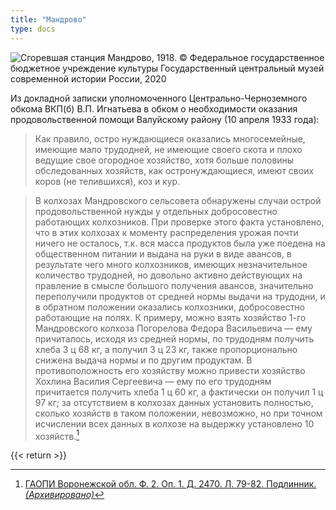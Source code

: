 ```yaml
---
title: "Мандрово"
type: docs
---
```


![Сгоревшая станция Мандрово, 1918. © Федеральное государственное бюджетное учреждение культуры Государственный центральный музей современной истории России, 2020](/static/img/golod/mandrovo.jpg "Сгоревшая станция Мандрово, 1918. © Федеральное государственное бюджетное учреждение культуры Государственный центральный музей современной истории России, 2020")

Из докладной записки уполномоченного Центрально-Черноземного обкома ВКП(б) В.П. Игнатьева в обком о необходимости оказания продовольственной помощи Валуйскому району (10 апреля 1933 года):

> Как правило, остро нуждающиеся оказались многосемейные, имеющие мало трудодней, не имеющие своего скота и плохо ведущие свое огородное хозяйство, хотя больше половины обследованных хозяйств, как остронуждающиеся, имеют своих коров (не телившихся), коз и кур.

> В колхозах Мандровского сельсовета обнаружены случаи острой продовольственной нужды у отдельных добросовестно работающих колхозников. При проверке этого факта установлено, что в этих колхозах к моменту распределения урожая почти ничего не осталось, т.к. вся масса продуктов была уже поедена на общественном питании и выдана на руки в виде авансов, в результате чего много колхозников, имеющих незначительное количество трудодней, но довольно активно действующих на правление в смысле большого получения авансов, значительно переполучили продуктов от средней нормы выдачи на трудодни, и в обратном положении оказались колхозники, добросовестно работающие на полях. К примеру, можно взять хозяйство 1-го Мандровского колхоза Погорелова Федора Васильевича — ему причиталось, исходя из средней нормы, по трудодням получить хлеба 3 ц 68 кг, а получил 3 ц 23 кг, также пропорционально снижена выдача нормы и по другим продуктам. В противоположность его хозяйству можно привести хозяйство Хохлина Василия Сергеевича — ему по его трудодням причитается получить хлеба 1 ц 60 кг, а фактически он получил 1 ц 97 кг; за отсутствием в колхозах данных установить полностью, сколько хозяйств в таком положении, невозможно, но при точном исчислении всех данных в колхозе на выдержку установлено 10 хозяйств.[^1]

[^1]: [ГАОПИ Воронежской обл. Ф. 2. Оп. 1. Д. 2470. Л. 79-82. Подлинник.](http://istmat.info/node/30495) *[(Архивировано)](http://web.archive.org/web/20190224111400/http://istmat.info/node/30495)*

{{< return >}}
